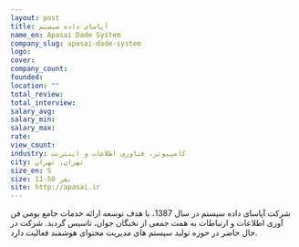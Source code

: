 ```yaml
---
layout: post
title: آپاسای داده سیستم
name_en: Apasai Dade System
company_slug: apasai-dade-system
logo: 
cover: 
company_count:
founded:
location: ""
total_review: 
total_interview: 
salary_avg: 
salary_min: 
salary_max: 
rate: 
view_count: 
industry: کامپیوتر، فناوری اطلاعات و اینترنت
city: تهران, تهران
size_en: S
size: 11-50 نفر
site: http://apasai.ir
---
```


شرکت آپاسای داده سیستم در سال 1387، با هدف توسعه ارائه خدمات جامع بومی فن آوری اطلاعات و ارتباطات به همت جمعی از نخبگان جوان، تاسیس گردید. شرکت در حال حاضر در حوزه تولید سیستم های مدیریت محتوای هوشمند فعالیت دارد.
